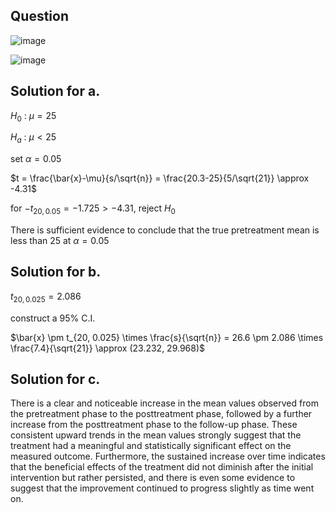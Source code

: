 ## Question

![image](https://github.com/user-attachments/assets/cc6d455b-5ad3-4c37-b2ab-d688105e96d7)

![image](https://github.com/user-attachments/assets/c3f767c9-f4ad-436e-bead-6fd4b8da678c)

## Solution for a.

$H_0$ : $\mu = 25$  

$H_a$ : $\mu \lt 25$  

set $\alpha = 0.05$  

$t = \frac{\bar{x}-\mu}{s/\sqrt{n}} = \frac{20.3-25}{5/\sqrt{21}} \approx -4.31$  

for $-t_{20, 0.05} = -1.725 \gt -4.31$, reject $H_0$  

There is sufficient evidence to conclude that the true pretreatment mean is less than 25 at $\alpha = 0.05$

## Solution for b.  

$t_{20, 0.025} = 2.086$  

construct a 95% C.I.  

$\bar{x} \pm t_{20, 0.025} \times \frac{s}{\sqrt{n}} = 26.6 \pm 2.086 \times \frac{7.4}{\sqrt{21}} \approx (23.232, 29.968)$  

## Solution for c.
There is a clear and noticeable increase in the mean values observed from the pretreatment phase to the posttreatment phase, followed by a further increase from the posttreatment phase to the follow-up phase. These consistent upward trends in the mean values strongly suggest that the treatment had a meaningful and statistically significant effect on the measured outcome. Furthermore, the sustained increase over time indicates that the beneficial effects of the treatment did not diminish after the initial intervention but rather persisted, and there is even some evidence to suggest that the improvement continued to progress slightly as time went on.
